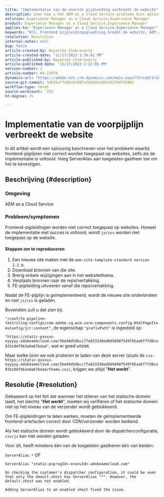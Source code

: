 ```yaml
---
title: "Implementatie van de voorste pijpleiding verbreekt de website"
description: Leer hoe u het AEM as a Cloud Service probleem kunt oplossen waarbij de implementatie van de frontend-pijplijn de website verbreekt. Voeg ServerAlias aan toegelaten gastheer toe.
solution: Experience Manager as a Cloud Service,Experience Manager
product: Experience Manager as a Cloud Service,Experience Manager
applies-to: "Experience Manager as a Cloud Service,Experience Manager"
keywords: "KCS, Frontend pijpleidingsplaatsing breekt de website, AEM as a Cloud Service, js/css dossiers niet worden toegepast."
resolution: Resolution
internal-notes: null
bug: false
article-created-by: Nayanika Chakravarty
article-created-date: "11/17/2023 1:36:42 PM"
article-published-by: Nayanika Chakravarty
article-published-date: "11/17/2023 2:22:05 PM"
version-number: 2
article-number: KA-23070
dynamics-url: "https://adobe-ent.crm.dynamics.com/main.aspx?forceUCI=1&pagetype=entityrecord&etn=knowledgearticle&id=5d139753-4e85-ee11-8179-6045bd0065b6"
source-git-commit: 3d6d1affe85a5189fafb6583ad0245229df25981
workflow-type: tm+mt
source-wordcount: '271'
ht-degree: 2%

---
```


# Implementatie van de voorpijplijn verbreekt de website


In dit artikel wordt een oplossing beschreven voor het probleem waarbij frontend-pijplijnen niet correct worden toegepast op websites, zelfs als de implementatie is voltooid. Voeg ServerAlias aan toegelaten gastheer toe om het te bevestigen.



## Beschrijving {#description}


### Omgeving

AEM as a Cloud Service

### Probleem/symptomen

Frontend-pijpleidingen worden niet correct toegepast op websites. Hoewel de implementatie met succes is voltooid, wordt `js/css` worden niet toegepast op de website.

#### Stappen om te reproduceren

1. Een nieuwe site maken met de `aem-site-template-standard version 2.2.0`.
2. Download bronnen van die site.
3. Breng enkele wijzigingen aan in het websitethema.
4. Verplaats bronnen naar de repo/vertakking.
5. FE-pijpleiding uitvoeren vanaf die repo/vertakking.


Nadat de FE-pijplijn is geïmplementeerd, wordt de nieuwe site onderbroken en niet `js/css` is geladen.

Bovendien zult u dat zien bij:

`"/conf/fe-pipeline-test/sling:configs/com.adobe.cq.wcm.core.components.config.HtmlPageItemsConfig/jcr:content"`, de eigenschap `"prefixPath"` is ingesteld op:

`"https://static-pxxxxx-eyyyyy.adobeaemcloud.com/5be94d5dbcc77e833330ed8d9d98f549f85aebfffd0ce933c04f9b1e6e67bdad"`, wat er goed uitziet.

Maar welke bron we ook proberen te laden van deze server (zoals de `css: https://static-pxxxxx-eyyyyy.adobeaemcloud.com/5be94d5dbcc77e833330ed8d9d98f549f85aebfffd0ce933c04f9b1e6e67bdad/theme.css)`, krijgen we altijd &quot;<b>Het werkt</b>&quot;.


## Resolutie {#resolution}


Gebaseerd op het feit dat wanneer het stileren van het statische domein laadt, het slechts &quot;<b>Het werkt</b>&quot;, moeten wij verifiëren of het statische domein niet op het niveau van de verzender wordt geblokkeerd.

Om FE-pijpleidingen te laten werken, moeten de geïmplementeerde frontend-artefacten correct door CDN/verzender worden bediend.

Als het statische domein wordt geblokkeerd door de dispatcherconfiguratie, `css/js` kan niet worden geladen.

Voor dit, heeft minstens één van de toegelaten gastheren één van beiden:

`ServerAlias *`
OF


```
ServerAlias "static-p<progId>-e<envId>.adobeaemcloud.com"
```


`On checking the customer's dispatcher configuration, it could be seen that only the deault.vhost has ServerAlias "*". However, the default.vhost was not enabled.`

`Adding ServerAlias to an enabled vhost fixed the issue.`
